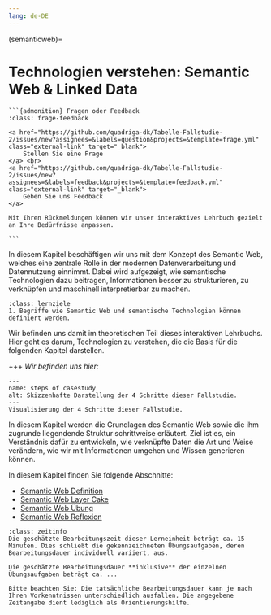```yaml
---
lang: de-DE
---
```


(semanticweb)=
# Technologien verstehen: Semantic Web & Linked Data

`````{margin}
```{admonition} Fragen oder Feedback 
:class: frage-feedback

<a href="https://github.com/quadriga-dk/Tabelle-Fallstudie-2/issues/new?assignees=&labels=question&projects=&template=frage.yml" class="external-link" target="_blank">
    Stellen Sie eine Frage
</a> <br>
<a href="https://github.com/quadriga-dk/Tabelle-Fallstudie-2/issues/new?assignees=&labels=feedback&projects=&template=feedback.yml" class="external-link" target="_blank">
    Geben Sie uns Feedback
</a>

Mit Ihren Rückmeldungen können wir unser interaktives Lehrbuch gezielt an Ihre Bedürfnisse anpassen.

```
`````

In diesem Kapitel beschäftigen wir uns mit dem Konzept des Semantic Web, welches eine zentrale Rolle in der modernen Datenverarbeitung und Datennutzung einnimmt. Dabei wird aufgezeigt, wie semantische Technologien dazu beitragen, Informationen besser zu strukturieren, zu verknüpfen und maschinell interpretierbar zu machen.

```{admonition} Lernziel: Technologien verstehen
:class: lernziele
1. Begriffe wie Semantic Web und semantische Technologien können definiert werden.
```


Wir befinden uns damit im theoretischen Teil dieses interaktiven Lehrbuchs. Hier geht es darum, Technologien zu verstehen, die die Basis für die folgenden Kapitel darstellen.

+++
*Wir befinden uns hier:*
```{figure} /assets/case-study-2_steps-1.png
---
name: steps of casestudy
alt: Skizzenhafte Darstellung der 4 Schritte dieser Fallstudie.
---
Visualisierung der 4 Schritte dieser Fallstudie.
```

In diesem Kapitel werden die Grundlagen des Semantic Web sowie die ihm zugrunde liegendende Struktur schrittweise erläutert. Ziel ist es, ein Verständnis dafür zu entwickeln, wie verknüpfte Daten die Art und Weise verändern, wie wir mit Informationen umgehen und Wissen generieren können.

In diesem Kapitel finden Sie folgende Abschnitte: 

- [Semantic Web Definition](/semantic_web/Semantic_Web_Definition.md)
- [Semantic Web Layer Cake](/semantic_web/Semantic_Web_Layer_Cake.md)
- [Semantic Web Übung](/semantic_web/Semantic_Web_Übung.md)
- [Semantic Web Reflexion](/semantic_web/Semantic_Web_Reflexion.md)


```{admonition} Bearbeitungszeit
:class: zeitinfo
Die geschätzte Bearbeitungszeit dieser Lerneinheit beträgt ca. 15 Minuten. Dies schließt die gekennzeichneten Übungsaufgaben, deren Bearbeitungsdauer individuell variiert, aus. 

Die geschätzte Bearbeitungsdauer **inklusive** der einzelnen Übungsaufgaben beträgt ca. ...

Bitte beachten Sie: Die tatsächliche Bearbeitungsdauer kann je nach Ihren Vorkenntnissen unterschiedlich ausfallen. Die angegebene Zeitangabe dient lediglich als Orientierungshilfe.
``` 
